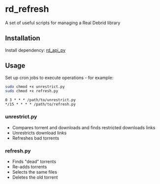 # rd_refresh

A set of useful scripts for managing a Real Debrid library

## Installation 

Install dependency: [rd_api_py](https://github.com/s-krilla/rd_api_py)

## Usage

Set up cron jobs to execute operations - for example:
```bash
sudo chmod +x unrestrict.py
sudo chmod +x refresh.py
```

```
0 3 * * * /path/to/unrestrict.py
*/15 * * * * /path/to/refresh.py
```

### unrestrict.py

- Compares torrent and downloads and finds restricted downloads links
- Unrestricts download links
- Refreshes bad torrents

### refresh.py

- Finds "dead" torrents
- Re-adds torrents
- Selects the same files
- Deletes the old torrent

